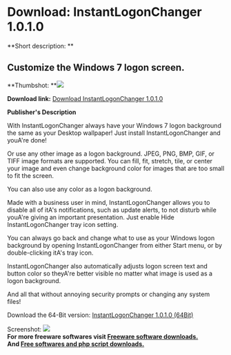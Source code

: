 # Download: InstantLogonChanger 1.0.1.0

**Short description: **

## Customize the Windows 7 logon screen.

  
**Thumbshot: **![](http://www.freewarefiles.com/screenshot/instntlgnchngr_md.jpg)   
  
**Download link:** [Download InstantLogonChanger 1.0.1.0](http://freesoftwares.boysofts.com/InstantLogonChanger_program_69738.html)  
  

**Publisher's Description**  
  

With InstantLogonChanger always have your Windows 7 logon background the same
as your Desktop wallpaper! Just install InstantLogonChanger and youA're done!

Or use any other image as a logon background. JPEG, PNG, BMP, GIF, or TIFF
image formats are supported. You can fill, fit, stretch, tile, or center your
image and even change background color for images that are too small to fit
the screen.

You can also use any color as a logon background.

Made with a business user in mind, InstantLogonChanger allows you to disable
all of itA's notifications, such as update alerts, to not disturb while
youA're giving an important presentation. Just enable Hide InstantLogonChanger
tray icon setting.

You can always go back and change what to use as your Windows logon background
by opening InstantLogonChanger from either Start menu, or by double-clicking
itA's tray icon.

InstantLogonChanger also automatically adjusts logon screen text and button
color so theyA're better visible no matter what image is used as a logon
background.

And all that without annoying security prompts or changing any system files!

Download the 64-Bit version: [InstantLogonChanger 1.0.1.0
(64Bit)](http://arturdev.com/setups/InstantLogonChangerSetup_1.0.1.0_x64.msi)

  
  
Screenshot: ![](http://www.freewarefiles.com/screenshot/instntlgnchngr.jpg)  
**For more freeware softwares visit [Freeware software downloads.](http://freesoftwares.boysofts.com/)**   
**And [Free softwares and php script downloads.](http://www.boysofts.com/)**

